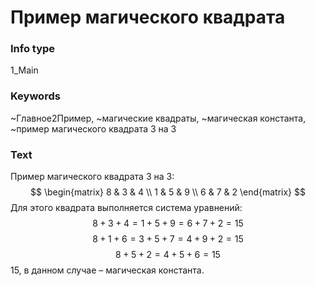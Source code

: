 # Пример магического квадрата
### Info type
1_Main
### Keywords
~Главное2Пример, ~магические квадраты, ~магическая константа, ~пример магического квадрата 3 на 3
### Text
Пример магического квадрата 3 на 3:
$$
\begin{matrix}
8 & 3 & 4 \\
1 & 5 & 9 \\
6 & 7 & 2
\end{matrix}
$$
Для этого квадрата выполняется система уравнений:
$$8+3+4=1+5+9=6+7+2=15$$
$$8+1+6=3+5+7=4+9+2=15$$
$$8+5+2=4+5+6=15$$
15, в данном случае – магическая константа.
```
